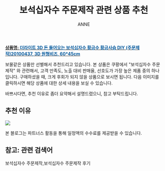 ﻿---
layout: post
title:  "보석십자수 주문제작 관련 상품 추천"
author: ANNE
categories: [ 가구/인테리어 ]
tags: [보석십자수 주문제작,보석십자수 주문제작 후기]
image: https://static.coupangcdn.com/image/vendor_inventory/bd27/7cd59632a17791fc9dd354f50695b3468f948fa747416cae1c82aa273e85.jpg 
description: "쿠팡에서 보석십자수 주문제작 관련 상품으로 가장 고객 선호도가 높은 제품 중 하나입니다."
---

<a href="https://link.coupang.com/re/AFFSDP?lptag=AF5184500&pageKey=4544672620&itemId=5506185093&vendorItemId=73371716473&traceid=V0-153-03cc2e5098b0bbcb"><b>상품명: <font color='#01579B'>더라이트 3D 돈 들어오는 보석십자수 황금수 황금사슴 DIY (주문제작)20100437, 3D 원형비즈, 60*45cm</font></b></a>

보물같은 상품만 선별해서 추천드리고 있습니다.
본 상품은 쿠팡에서 "보석십자수 주문제작" 와 관련해서, 고객 만족도, 노출 대비 판매율, 선호도가 가장 높은 제품 중의 하나입니다.
구매하셨을 때, 크게 후회가 되지 않을 상품으로 보시면 됩니다. 
다음 이미지를 클릭하시면 해당 상품에 대한 상세 내용을 보실 수 있습니다.

바쁘시다면, 추천 이유로 좀더 요약해서 설명드렸으니, 참고 부탁드립니다.

## 추천 이유 

<a href="https://link.coupang.com/re/AFFSDP?lptag=AF5184500&pageKey=4544672620&itemId=5506185093&vendorItemId=73371716473&traceid=V0-153-03cc2e5098b0bbcb"><img src="https://thumbnail8.coupangcdn.com/thumbnails/remote/q89/image/vendor_inventory/e058/8d4b4859ef54cda774dd70a663ffbc8aa856d8f43db643015fb8056f9e2b.png"></a> 

본 블로그는 파트너스 활동을 통해 일정액의 수수료를 제공받을 수 있습니다.

## 참고: 관련 검색어    
보석십자수 주문제작,보석십자수 주문제작 후기